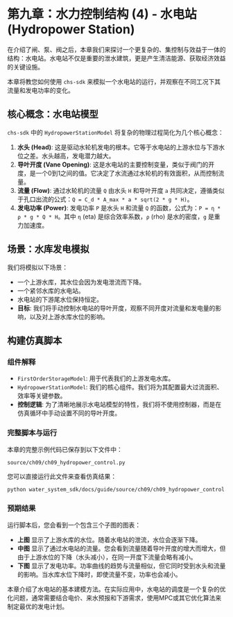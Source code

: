 # 第九章：水力控制结构 (4) - 水电站 (Hydropower Station)

在介绍了闸、泵、阀之后，本章我们来探讨一个更复杂的、集控制与效益于一体的结构：水电站。水电站不仅是重要的泄水建筑，更是产生清洁能源、获取经济效益的关键设施。

本章将教您如何使用 `chs-sdk` 来模拟一个水电站的运行，并观察在不同工况下其流量和发电功率的变化。

## 核心概念：水电站模型

`chs-sdk` 中的 `HydropowerStationModel` 将复杂的物理过程简化为几个核心概念：

1.  **水头 (Head)**: 这是驱动水轮机发电的根本。它等于水电站的上游水位与下游水位之差。水头越高，发电潜力越大。
2.  **导叶开度 (Vane Opening)**: 这是水电站的主要控制变量，类似于阀门的开度，是一个0到1之间的值。它决定了水流通过水轮机的有效面积，从而控制流量。
3.  **流量 (Flow)**: 通过水轮机的流量 `Q` 由水头 `H` 和导叶开度 `a` 共同决定，遵循类似于孔口出流的公式：`Q = C_d * A_max * a * sqrt(2 * g * H)`。
4.  **发电功率 (Power)**: 发电功率 `P` 是水头 `H` 和流量 `Q` 的函数，公式为：`P = η * ρ * g * Q * H`。其中 `η` (eta) 是综合效率系数，`ρ` (rho) 是水的密度，`g` 是重力加速度。

## 场景：水库发电模拟

我们将模拟以下场景：
*   一个上游水库，其水位会因为发电泄流而下降。
*   一个紧邻水库的水电站。
*   水电站的下游尾水位保持恒定。
*   **目标**: 我们将手动控制水电站的导叶开度，观察不同开度对流量和发电量的影响，以及对上游水库水位的影响。

## 构建仿真脚本

### 组件解释

*   `FirstOrderStorageModel`: 用于代表我们的上游发电水库。
*   `HydropowerStationModel`: 我们的核心组件。我们将为其配置最大过流面积、效率等关键参数。
*   **控制逻辑**: 为了清晰地展示水电站模型的特性，我们将不使用控制器，而是在仿真循环中手动设置不同的导叶开度。

### 完整脚本与运行

本章的完整示例代码已保存到以下文件中：

`source/ch09/ch09_hydropower_control.py`

您可以直接运行此文件来查看仿真结果：

```bash
python water_system_sdk/docs/guide/source/ch09/ch09_hydropower_control.py
```

### 预期结果

运行脚本后，您会看到一个包含三个子图的图表：
*   **上图** 显示了上游水库的水位。随着水电站的泄流，水位会逐渐下降。
*   **中图** 显示了通过水电站的流量。您会看到流量随着导叶开度的增大而增大，但由于上游水位的下降（水头减小），在同一开度下流量会略有减小。
*   **下图** 显示了发电功率。功率曲线的趋势与流量相似，但它同时受到水头和流量的影响。当水库水位下降时，即使流量不变，功率也会减小。

本章介绍了水电站的基本建模方法。在实际应用中，水电站的调度是一个复杂的优化问题，通常需要结合电价、来水预报和下游需求，使用MPC或其它优化算法来制定最优的发电计划。
